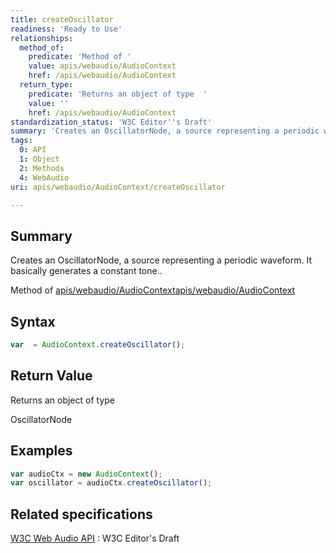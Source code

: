 ```yaml
---
title: createOscillator
readiness: 'Ready to Use'
relationships:
  method_of:
    predicate: 'Method of '
    value: apis/webaudio/AudioContext
    href: /apis/webaudio/AudioContext
  return_type:
    predicate: 'Returns an object of type  '
    value: ''
    href: /apis/webaudio/AudioContext
standardization_status: 'W3C Editor''s Draft'
summary: 'Creates an OscillatorNode, a source representing a periodic waveform. It basically generates a constant tone..'
tags:
  0: API
  1: Object
  2: Methods
  4: WebAudio
uri: apis/webaudio/AudioContext/createOscillator

---
```

## Summary

Creates an OscillatorNode, a source representing a periodic waveform. It basically generates a constant tone..

Method of [apis/webaudio/AudioContext](/apis/webaudio/AudioContext)[apis/webaudio/AudioContext](/apis/webaudio/AudioContext)

## Syntax

``` js
var  = AudioContext.createOscillator();
```

## Return Value

Returns an object of type

OscillatorNode

## Examples

``` js
var audioCtx = new AudioContext();
var oscillator = audioCtx.createOscillator();
```

## Related specifications

[W3C Web Audio API](http://webaudio.github.io/web-audio-api/)
:   W3C Editor's Draft
